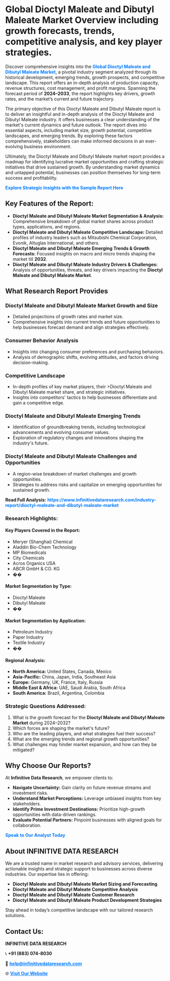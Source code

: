 <h1>Global Dioctyl Maleate and Dibutyl Maleate Market Overview including growth forecasts, trends, competitive analysis, and key player strategies.</h1>
<p>
Discover comprehensive insights into the 
<a href="https://www.infinitivedataresearch.com/industry-report/dioctyl-maleate-and-dibutyl-maleate-market" rel="dofollow" style="color: #007BFF; text-decoration: none;"><strong>Global Dioctyl Maleate and Dibutyl Maleate Market</strong></a>, a pivotal industry segment analyzed through its historical development, emerging trends, growth prospects, and competitive landscape. This report offers an in-depth analysis of production capacity, revenue structures, cost management, and profit margins. Spanning the forecast period of <strong>2024–2033</strong>, the report highlights key drivers, growth rates, and the market’s current and future trajectory.
</p>
<p>
The primary objective of this Dioctyl Maleate and Dibutyl Maleate report is to deliver an insightful and in-depth analysis of the Dioctyl Maleate and Dibutyl Maleate industry. It offers businesses a clear understanding of the market's current dynamics and future outlook. The report dives into essential aspects, including market size, growth potential, competitive landscapes, and emerging trends. By exploring these factors comprehensively, stakeholders can make informed decisions in an ever-evolving business environment.
</p>
<p>
Ultimately, the Dioctyl Maleate and Dibutyl Maleate market report provides a roadmap for identifying lucrative market opportunities and crafting strategic initiatives that drive sustained growth. By understanding market dynamics and untapped potential, businesses can position themselves for long-term success and profitability.
</p>
<p>
<a href="https://www.infinitivedataresearch.com/request-sample/reportId=109920" style="color: #007BFF; text-decoration: none;"><strong>Explore Strategic Insights with the Sample Report Here</strong></a>
</p>

<h2>Key Features of the Report:</h2>
<ul>
<li><strong>Dioctyl Maleate and Dibutyl Maleate Market Segmentation & Analysis:</strong> Comprehensive breakdown of global market shares across product types, applications, and regions.</li>
<li><strong>Dioctyl Maleate and Dibutyl Maleate Competitive Landscape:</strong> Detailed profiles of industry leaders such as Mitsubishi Chemical Corporation, Evonik, Altuglas International, and others.</li>
<li><strong>Dioctyl Maleate and Dibutyl Maleate Emerging Trends & Growth Forecasts:</strong> Focused insights on macro and micro trends shaping the market till <strong>2032</strong>.</li>
<li><strong>Dioctyl Maleate and Dibutyl Maleate Industry Drivers & Challenges:</strong> Analysis of opportunities, threats, and key drivers impacting the <strong>Dioctyl Maleate and Dibutyl Maleate Market</strong>.</li>
</ul>

<h2>What Research Report Provides</h2>
<h3>Dioctyl Maleate and Dibutyl Maleate Market Growth and Size</h3>
<ul>
<li>Detailed projections of growth rates and market size.</li>
<li>Comprehensive insights into current trends and future opportunities to help businesses forecast demand and align strategies effectively.</li>
</ul>

<h3>Consumer Behavior Analysis</h3>
<ul>
<li>Insights into changing consumer preferences and purchasing behaviors.</li>
<li>Analysis of demographic shifts, evolving attitudes, and factors driving decision-making.</li>
</ul>

<h3>Competitive Landscape</h3>
<ul>
<li>In-depth profiles of key market players, their >Dioctyl Maleate and Dibutyl Maleate market share, and strategic initiatives.</li>
<li>Insights into competitors' tactics to help businesses differentiate and gain a competitive edge.</li>
</ul>

<h3>Dioctyl Maleate and Dibutyl Maleate Emerging Trends</h3>
<ul>
<li>Identification of groundbreaking trends, including technological advancements and evolving consumer values.</li>
<li>Exploration of regulatory changes and innovations shaping the industry's future.</li>
</ul>

<h3>Dioctyl Maleate and Dibutyl Maleate Challenges and Opportunities</h3>
<ul>
<li>A region-wise breakdown of market challenges and growth opportunities.</li>
<li>Strategies to address risks and capitalize on emerging opportunities for sustained growth.</li>
</ul>
<p><strong>Read Full Analysis:</strong> <a href="https://www.infinitivedataresearch.com/industry-report/dioctyl-maleate-and-dibutyl-maleate-market" rel="dofollow" style="color: #007BFF; text-decoration: none;"><strong>https://www.infinitivedataresearch.com/industry-report/dioctyl-maleate-and-dibutyl-maleate-market</strong></a></p>
<h3>Research Highlights:</h3>
<h4>Key Players Covered in the Report:</h4>
<ul><li>Meryer (Shanghai) Chemical</li><li>Aladdin Bio-Chem Technology</li><li>MP Biomedicals</li><li>City Chemicals</li><li>Acros Organics USA</li><li>ABCR GmbH &amp; CO. KG</li><li>��</li></ul>
<h4>Market Segmentation by Type:</h4>
<ul><li>Dioctyl Maleate</li><li>Dibutyl Maleate</li><li>��</li></ul>
<h4>Market Segmentation by Application:</h4>
<ul><li>Petroleum Industry</li><li>Paper Industry</li><li>Textile Industry</li><li>��</li></ul>

<h4>Regional Analysis:</h4>
<ul>
<li><strong>North America:</strong> United States, Canada, Mexico</li>
<li><strong>Asia-Pacific:</strong> China, Japan, India, Southeast Asia</li>
<li><strong>Europe:</strong> Germany, UK, France, Italy, Russia</li>
<li><strong>Middle East & Africa:</strong> UAE, Saudi Arabia, South Africa</li>
<li><strong>South America:</strong> Brazil, Argentina, Colombia</li>
</ul>

<h3>Strategic Questions Addressed:</h3>
<ol>
<li>What is the growth forecast for the <strong>Dioctyl Maleate and Dibutyl Maleate Market</strong> during 2024–2032?</li>
<li>Which forces are shaping the market's future?</li>
<li>Who are the leading players, and what strategies fuel their success?</li>
<li>What are the emerging trends and regional growth opportunities?</li>
<li>What challenges may hinder market expansion, and how can they be mitigated?</li>
</ol>

<h2>Why Choose Our Reports?</h2>
<p>At <strong>Infinitive Data Research</strong>, we empower clients to:</p>
<ul>
<li><strong>Navigate Uncertainty:</strong> Gain clarity on future revenue streams and investment risks.</li>
<li><strong>Understand Market Perceptions:</strong> Leverage unbiased insights from key stakeholders.</li>
<li><strong>Identify Prime Investment Destinations:</strong> Prioritize high-growth opportunities with data-driven rankings.</li>
<li><strong>Evaluate Potential Partners:</strong> Pinpoint businesses with aligned goals for collaboration.</li>
</ul>
<p><a href="https://www.infinitivedataresearch.com/industry-report/dioctyl-maleate-and-dibutyl-maleate-market" rel="dofollow" style="color: #007BFF; text-decoration: none;"><strong>Speak to Our Analyst Today</strong></a></p>

<h2>About INFINITIVE DATA RESEARCH</h2>
<p>We are a trusted name in market research and advisory services, delivering actionable insights and strategic support to businesses across diverse industries. Our expertise lies in offering:</p>
<ul>
<li><strong>Dioctyl Maleate and Dibutyl Maleate Market Sizing and Forecasting</strong></li>
<li><strong>Dioctyl Maleate and Dibutyl Maleate Competitive Analysis</strong></li>
<li><strong>Dioctyl Maleate and Dibutyl Maleate Customer Research</strong></li>
<li><strong>Dioctyl Maleate and Dibutyl Maleate Product Development Strategies</strong></li>
</ul>
<p>Stay ahead in today’s competitive landscape with our tailored research solutions.</p>

<h2>Contact Us:</h2>
<p><strong>INFINITIVE DATA RESEARCH</strong></p>
<p>📞 <strong>+91 (883) 074-8030</strong></p>
<p>📧 <strong><a href="mailto:help@infinitivedataresearch.com" style="color: #007BFF;">help@infinitivedataresearch.com</a></strong></p>
<p>🌐 <strong><a href="https://www.infinitivedataresearch.com" rel="dofollow" style="color: #007BFF;">Visit Our Website</a></strong></p>